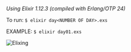 _Using Elixir 1.12.3 (compiled with Erlang/OTP 24)_

To run: `$ elixir day<NUMBER OF DAY>.exs`

EXAMPLE: `$ elixir day01.exs`

![Elixing](https://media.giphy.com/media/1ymaimo7YeX0OELZA4/giphy.gif)
